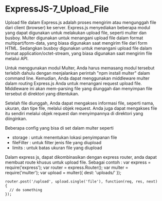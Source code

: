 # ExpressJS-7_Upload_File

Upload file dalam Express.js adalah proses mengirim atau mengunggah file dari client (browser) ke server. Express.js menyediakan beberapa modul yang dapat digunakan untuk melakukan upload file, seperti multer dan busboy. Multer digunakan untuk menangani upload file dalam format multipart/form-data, yang biasa digunakan saat mengirim file dari form HTML. Sedangkan busboy digunakan untuk menangani upload file dalam format application/octet-stream, yang biasa digunakan saat mengirim file melalui API.

Untuk menggunakan modul Multer, Anda harus memasang modul tersebut terlebih dahulu dengan menjalankan perintah "npm install multer" dalam command line. Kemudian, Anda dapat menggunakan middleware multer dalam routing Express.js Anda untuk menangani request upload file. Middleware ini akan mem-parsing file yang diunggah dan menyimpan file tersebut di direktori yang ditentukan.

Setelah file diunggah, Anda dapat mengakses informasi file, seperti nama, ukuran, dan tipe file, melalui objek request. Anda juga dapat mengakses file itu sendiri melalui objek request dan menyimpannya di direktori yang diinginkan.

Beberapa config yang bisa di set dalam multer seperti
* storage : untuk menentukan lokasi penyimpanan file
* fileFilter : untuk filter jenis file yang diupload
* limits : untuk batas ukuran file yang diupload

Dalam express js, dapat dikombinasikan dengan express router, anda dapat membuat route khusus untuk upload file. Sebagai contoh :
    var express = require('express');
    var router = express.Router();
    var multer  = require('multer');
    var upload = multer({ dest: 'uploads/' });

    router.post('/upload', upload.single('file'), function(req, res, next){
      // do something
    });

